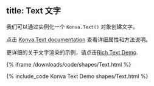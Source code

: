 title: Text 文字
---

我们可以通过实例化一个 `Konva.Text()` 对象创建文字。

点击 [Konva.Text documentation](/api/Konva.Text.html) 查看详细属性和方法说明。

更详细的关于文字渲染的示例，请点击[Rich Text Demo](/docs/sandbox/Rich_Text.html).

{% iframe /downloads/code/shapes/Text.html %}

{% include_code Konva Text Demo shapes/Text.html %}
